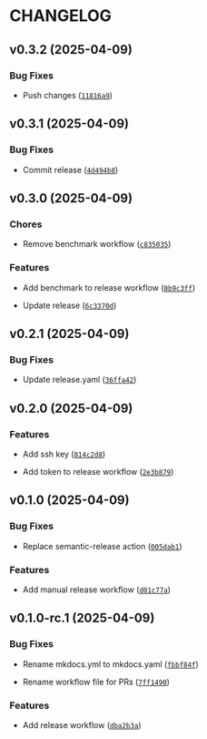 # CHANGELOG


## v0.3.2 (2025-04-09)

### Bug Fixes

- Push changes
  ([`11816a9`](https://github.com/centre-pathogen-genomics/snippy-ng/commit/11816a9e9971251c747a85053b12aab89a1cdf04))


## v0.3.1 (2025-04-09)

### Bug Fixes

- Commit release
  ([`4d494b8`](https://github.com/centre-pathogen-genomics/snippy-ng/commit/4d494b8998b27c675db78af3e87b8b72f548d39c))


## v0.3.0 (2025-04-09)

### Chores

- Remove benchmark workflow
  ([`c835035`](https://github.com/centre-pathogen-genomics/snippy-ng/commit/c8350356cc3a70d7b1636173c29018d58a72dffa))

### Features

- Add benchmark to release workflow
  ([`0b9c3ff`](https://github.com/centre-pathogen-genomics/snippy-ng/commit/0b9c3ff52b09dce9f4ff348245a250bc4e533579))

- Update release
  ([`6c3370d`](https://github.com/centre-pathogen-genomics/snippy-ng/commit/6c3370d4116b345a7c5e53212b549a586819c0d6))


## v0.2.1 (2025-04-09)

### Bug Fixes

- Update release.yaml
  ([`36ffa42`](https://github.com/centre-pathogen-genomics/snippy-ng/commit/36ffa42f5c47e92b98d5a48a2156f458f3c5e4c1))


## v0.2.0 (2025-04-09)

### Features

- Add ssh key
  ([`814c2d8`](https://github.com/centre-pathogen-genomics/snippy-ng/commit/814c2d8c80aee7006c07b2e243cfcc8d704eed18))

- Add token to release workflow
  ([`2e3b879`](https://github.com/centre-pathogen-genomics/snippy-ng/commit/2e3b8796eca56869580b45d8716c774e93f88ac9))


## v0.1.0 (2025-04-09)

### Bug Fixes

- Replace semantic-release action
  ([`005dab1`](https://github.com/centre-pathogen-genomics/snippy-ng/commit/005dab184ff80719f55ca51b40224a90a2ad9c06))

### Features

- Add manual release workflow
  ([`d01c77a`](https://github.com/centre-pathogen-genomics/snippy-ng/commit/d01c77a97b1f772a605b8237f2efb5d34774113d))


## v0.1.0-rc.1 (2025-04-09)

### Bug Fixes

- Rename mkdocs.yml to mkdocs.yaml
  ([`fbbf84f`](https://github.com/centre-pathogen-genomics/snippy-ng/commit/fbbf84fb0a811bec5dc61f2fa8b94c7d519b8191))

- Rename workflow file for PRs
  ([`7ff1490`](https://github.com/centre-pathogen-genomics/snippy-ng/commit/7ff1490310248fb99f3643e6873c63f04b7c9cd4))

### Features

- Add release workflow
  ([`dba2b3a`](https://github.com/centre-pathogen-genomics/snippy-ng/commit/dba2b3a790a67a68e4019cc7c6b61610575a8bda))
